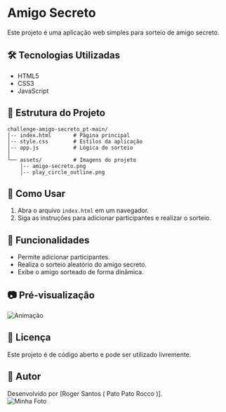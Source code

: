 # Amigo Secreto

Este projeto é uma aplicação web simples para sorteio de amigo secreto.

## 🛠️ Tecnologias Utilizadas

- HTML5
- CSS3
- JavaScript

## 📂 Estrutura do Projeto

```
challenge-amigo-secreto_pt-main/
│-- index.html       # Página principal
│-- style.css        # Estilos da aplicação
│-- app.js           # Lógica do sorteio
│
└── assets/          # Imagens do projeto
    │-- amigo-secreto.png
    │-- play_circle_outline.png
```

## 🚀 Como Usar

1. Abra o arquivo `index.html` em um navegador.
2. Siga as instruções para adicionar participantes e realizar o sorteio.

## 📌 Funcionalidades

- Permite adicionar participantes.
- Realiza o sorteio aleatório do amigo secreto.
- Exibe o amigo sorteado de forma dinâmica.

## 📷 Pré-visualização

![Animação](https://github.com/user-attachments/assets/8efbe932-aaa1-436f-b973-5548d68943dc)

## 📜 Licença

Este projeto é de código aberto e pode ser utilizado livremente.

## 👤 Autor

Desenvolvido por [Roger Santos ( Pato Pato Rocco )].  
![Minha Foto](https://avatars.githubusercontent.com/u/SEU_ID_GITHUB?s=200)


